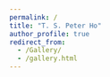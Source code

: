 ```yaml
---
permalink: /
title: "T. S. Peter Ho"
author_profile: true
redirect_from: 
  - /Gallery/
  - /gallery.html
---
```

